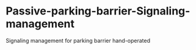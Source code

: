 # Passive-parking-barrier-Signaling-management
 Signaling management for parking barrier hand-operated
